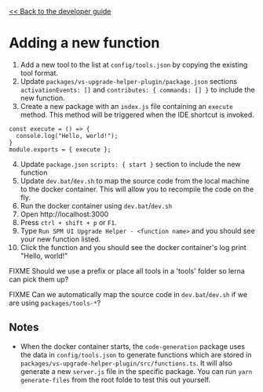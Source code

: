 [<< Back to the developer guide](../developer_guide.md)

# Adding a new function

1. Add a new tool to the list at `config/tools.json` by copying the existing tool format.
2. Update `packages/vs-upgrade-helper-plugin/package.json` sections `activationEvents: []` and `contributes: { commands: [] }` to include the new function.
3. Create a new package with an `index.js` file containing an `execute` method. This method will be triggered when the IDE shortcut is invoked.
```
const execute = () => {
  console.log("Hello, world!");
}
module.exports = { execute };
```
4. Update `package.json` `scripts: { start }` section to include the new function
5. Update `dev.bat`/`dev.sh` to map the source code from the local machine to the docker container. This will allow you to recompile the code on the fly.
6. Run the docker container using `dev.bat`/`dev.sh`
7. Open http://localhost:3000
8. Press `ctrl + shift + p` or `F1`.
9. Type `Run SPM UI Upgrade Helper - <function name>` and you should see your new function listed.
10. Click the function and you should see the docker container's log print "Hello, world!"

FIXME Should we use a prefix or place all tools in a 'tools' folder so lerna can pick them up?

FIXME Can we automatically map the source code in `dev.bat`/`dev.sh` if we are using `packages/tools-*`?

## Notes

- When the docker container starts, the `code-generation` package uses the data in `config/tools.json` to generate functions which are stored in `packages/vs-upgrade-helper-plugin/src/functions.ts`. It will also generate a new `server.js` file in the specific package. You can run `yarn generate-files` from the root folde to test this out yourself.
